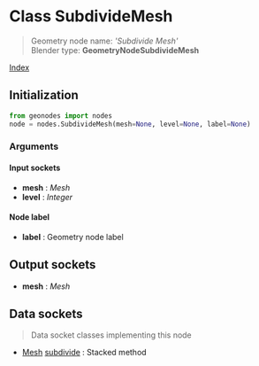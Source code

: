 
# Class SubdivideMesh

> Geometry node name: _'Subdivide Mesh'_<br>Blender type:  **GeometryNodeSubdivideMesh**


[Index](/docs/index.md)

## Initialization


```python
from geonodes import nodes
node = nodes.SubdivideMesh(mesh=None, level=None, label=None)
```


### Arguments


#### Input sockets



- **mesh** : _Mesh_
- **level** : _Integer_



#### Node label



- **label** : Geometry node label



## Output sockets



- **mesh** : _Mesh_



## Data sockets

> Data socket classes implementing this node




- [Mesh](../sockets/Mesh.md) [subdivide](../sockets/Mesh.md#subdivide) : Stacked method


